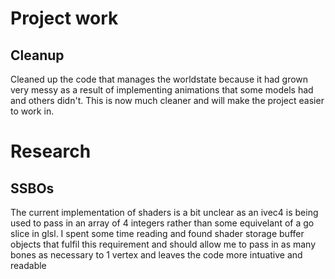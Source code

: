 # Project work
## Cleanup
Cleaned up the code that manages the worldstate because it had grown very messy as a result of implementing animations that some models had and others didn't. This is now much cleaner and will make the project easier to work in.

# Research
## SSBOs
The current implementation of shaders is a bit unclear as an ivec4 is being used to pass in an array of 4 integers rather than some equivelant of a go slice in glsl. I spent some time reading and found shader storage buffer objects that fulfil this requirement and should allow me to pass in as many bones as necessary to 1 vertex and leaves the code more intuative and readable